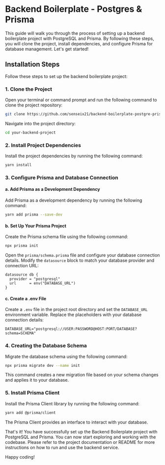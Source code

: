 # Backend Boilerplate - Postgres & Prisma

This guide will walk you through the process of setting up a backend boilerplate project with PostgreSQL and Prisma. By following these steps, you will clone the project, install dependencies, and configure Prisma for database management. Let's get started!

## Installation Steps

Follow these steps to set up the backend boilerplate project:

### 1. Clone the Project

Open your terminal or command prompt and run the following command to clone the project repository:

```bash
git clone https://github.com/senseix21/backend-boilerplate-postgre-prisma your-backend-project
```

Navigate into the project directory:

```bash
cd your-backend-project
```

### 2. Install Project Dependencies

Install the project dependencies by running the following command:

```bash
yarn install
```

### 3. Configure Prisma and Database Connection

#### a. Add Prisma as a Development Dependency

Add Prisma as a development dependency by running the following command:

```bash
yarn add prisma --save-dev
```

#### b. Set Up Your Prisma Project

Create the Prisma schema file using the following command:

```bash
npx prisma init
```

Open the `prisma/schema.prisma` file and configure your database connection details. Modify the `datasource` block to match your database provider and connection URL:

```prisma
datasource db {
  provider = "postgresql"
  url      = env("DATABASE_URL")
}
```

#### c. Create a .env File

Create a `.env` file in the project root directory and set the `DATABASE_URL` environment variable. Replace the placeholders with your database connection details:

```dotenv
DATABASE_URL="postgresql://USER:PASSWORD@HOST:PORT/DATABASE?schema=SCHEMA"
```

### 4. Creating the Database Schema

Migrate the database schema using the following command:

```bash
npx prisma migrate dev --name init
```

This command creates a new migration file based on your schema changes and applies it to your database.

### 5. Install Prisma Client

Install the Prisma Client library by running the following command:

```bash
yarn add @prisma/client
```

The Prisma Client provides an interface to interact with your database.

That's it! You have successfully set up the Backend Boilerplate project with PostgreSQL and Prisma. You can now start exploring and working with the codebase. Please refer to the project documentation or README for more instructions on how to run and use the backend service.

Happy coding!
